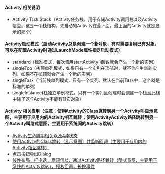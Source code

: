 #### Activity 相关说明
 - Activity Task Stack（Activity任务栈，用于存储Activity调用栈以及Activity信息。这是一个栈结构，先启动的Activity在最下面，最上面的Activity就是显示的那个）

#### Activity启动模式（启动Activity总是创建一个新对象，有时需要复用已有对象，可以在配置Activity时通过LaunchMode属性指定启动模式）
 - standard（标准模式，每次调用startActivity()函数就会产生一个新的实列）
 - singleTop（栈顶单列模式，如果已有一个实列在顶部时，就不会产生新的实列，如果不在栈顶就会产生一个新的实列）
 - singleTask（当前栈单列模式，只有一个实列，默认在当前Task中，这个就是标准的单列）
 - singleInstance(栈独立单例模式，只有一个实列且创建时会创建一个栈且此栈中除了这个Activity不能有其它对象)

#### Activity 相关应用（注意：使用Activity的Class跳转到另一个Activity叫显示意图，主要用于应用内的Activity相互跳转；使用ActivityActivity路径跳转到另一个Activity叫隐式意图，主要用于系统间的Activity跳转）
 - [Avtivity生命周期相关以及4种状态](https://github.com/firechiang/copycat/blob/master/copycat_helloword/src/main/java/com/firechiang/android/copycat_helloword/Activity03LifeCycle.java)
 - [使用Activity的Class跳转（显示意图）并监听回调（主要用于应用内的Activity相互跳转）](https://github.com/firechiang/copycat/blob/master/copycat_helloword/src/main/java/com/firechiang/android/copycat_helloword/Activity02LinearLayout01.java)
 - [点击按钮弹出Dialog](https://github.com/firechiang/copycat/blob/master/copycat_helloword/src/main/java/com/firechiang/android/copycat_helloword/Activity04Dialog01.java)
 - [线性布局，打电话，发短信以，通过Activity路径跳转（隐式意图，主要用于系统的Activity跳转），授权回调，长按事件](https://github.com/firechiang/copycat/blob/master/copycat_helloword/src/main/java/com/firechiang/android/copycat_helloword/Activity06TelephoneAndSendMsg.java)